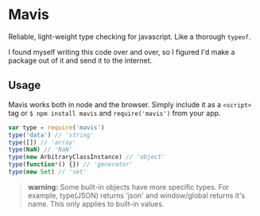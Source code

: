# Mavis
Reliable, light-weight type checking for javascript. Like a thorough `typeof`.

I found myself writing this code over and over, so I figured I'd make a package out of it and send it to the internet.

## Usage

Mavis works both in node and the browser. Simply include it as a `<script>` tag or `$ npm install mavis` and `require('mavis')` from your app.

```javascript
var type = require('mavis')
type('data') // 'string'
type([]) // 'array'
type(NaN) // 'NaN'
type(new ArbitraryClassInstance) // 'object'
type(function*() {}) // 'generator'
type(new Set) // 'set'
```

> **warning:** Some built-in objects have more specific types. For example, type(JSON) returns 'json' and window/global returns it's name. This only applies to built-in values.